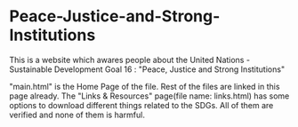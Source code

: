 # Peace-Justice-and-Strong-Institutions
This is a website which awares people about the United Nations - Sustainable Development Goal 16 : "Peace, Justice and Strong Institutions"

"main.html" is the Home Page of the file. Rest of the files are linked in this page already.
The "Links & Resources" page(file name: links.html) has some options to download different things related to the SDGs. All of them are verified and none of them is harmful.
